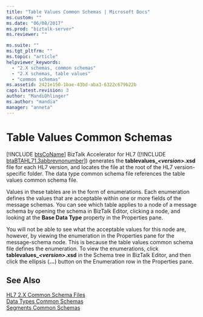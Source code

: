 ```yaml
---
title: "Table Values Common Schemas | Microsoft Docs"
ms.custom: ""
ms.date: "06/08/2017"
ms.prod: "biztalk-server"
ms.reviewer: ""

ms.suite: ""
ms.tgt_pltfrm: ""
ms.topic: "article"
helpviewer_keywords: 
  - "2.X schemas, common schemas"
  - "2.X schemas, table values"
  - "common schemas"
ms.assetid: 2421e150-1bae-43bd-aba3-6322c679b22b
caps.latest.revision: 3
author: "MandiOhlinger"
ms.author: "mandia"
manager: "anneta"
---
```

# Table Values Common Schemas
[!INCLUDE [btsCoName](../../includes/btsconame-md.md)] BizTalk Accelerator for HL7 ([!INCLUDE [btaBTAHL71.3abbrevnonumber](../../includes/btabtahl71-3abbrevnonumber-md.md)]) generates the <strong>tablevalues_<em>\<version\></em>.xsd</strong> file for each HL7 version, and locates the file at the root of the HL7 version-specific folder. The data type common schema file references the table values common schema file.  
  
 Values in these tables are in the form of enumerations. Each enumeration defines the values that are acceptable within one or more fields of the message schemas. You can see which table applies to a node of a message schema by opening the schema in BizTalk Editor, clicking a node, and looking at the **Base Data Type** property in the Properties pane.  
  
 You will not be able to see what the acceptable values for this node are, however, by viewing the enumeration in the Properties pane for the message-schema node. This is because the table values common schema file defines the enumeration. To view the enumerations, click **tablevalues_*\<version\>*.xsd** in the Schema tree in BizTalk Editor, and then click the ellipsis (**...**) button on the Enumeration row in the Properties pane.  
  
## See Also  
 [HL7 2.X Common Schema Files](../../adapters-and-accelerators/accelerator-hl7/hl7-2-x-common-schema-files.md)   
 [Data Types Common Schemas](../../adapters-and-accelerators/accelerator-hl7/data-types-common-schemas.md)   
 [Segments Common Schemas](../../adapters-and-accelerators/accelerator-hl7/segments-common-schemas.md)